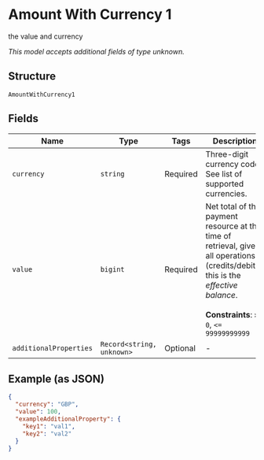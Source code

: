 
# Amount With Currency 1

the value and currency

*This model accepts additional fields of type unknown.*

## Structure

`AmountWithCurrency1`

## Fields

| Name | Type | Tags | Description |
|  --- | --- | --- | --- |
| `currency` | `string` | Required | Three-digit currency code. See list of supported currencies. |
| `value` | `bigint` | Required | Net total of the payment resource at the time of retrieval, given all operations (credits/debits); this is the *effective balance*.<br><br>**Constraints**: `>= 0`, `<= 99999999999` |
| `additionalProperties` | `Record<string, unknown>` | Optional | - |

## Example (as JSON)

```json
{
  "currency": "GBP",
  "value": 100,
  "exampleAdditionalProperty": {
    "key1": "val1",
    "key2": "val2"
  }
}
```

